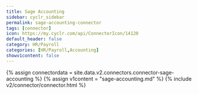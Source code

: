 ```yaml
---
title: Sage Accounting
sidebar: cyclr_sidebar
permalink: sage-accounting-connector
tags: [connector]
icon: https://my.cyclr.com/api/ConnectorIcon/14120
default_header: false
category: HR/Payroll
categories: [HR/Payroll,Accounting]
showv1content: false
---
```

{% assign connectordata = site.data.v2.connectors.connector-sage-accounting %}
{% assign v1content = "sage-accounting.md" %}
{% include v2/connector/connector.html %}	